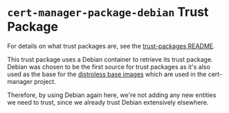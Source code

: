 # `cert-manager-package-debian` Trust Package

For details on what trust packages are, see the [trust-packages README](../README.md).

This trust package uses a Debian container to retrieve its trust package. Debian was chosen
to be the first source for trust packages as it's also used as the base for the [distroless base images](https://github.com/GoogleContainerTools/distroless)
which are used in the cert-manager project.

Therefore, by using Debian again here, we're not adding any new entities we need to trust, since we already trust
Debian extensively elsewhere.
